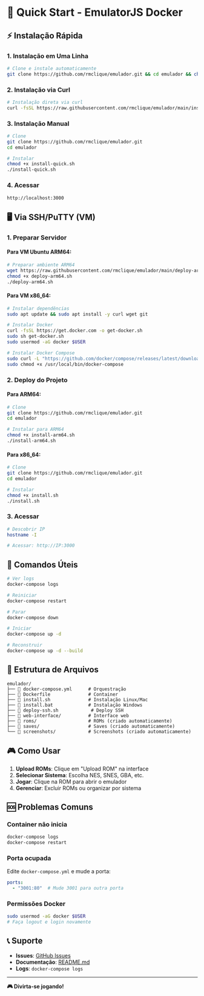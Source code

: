 # 🚀 Quick Start - EmulatorJS Docker

## ⚡ Instalação Rápida

### 1. **Instalação em Uma Linha**
```bash
# Clone e instale automaticamente
git clone https://github.com/rmclique/emulador.git && cd emulador && chmod +x install-quick.sh && ./install-quick.sh
```

### 2. **Instalação via Curl**
```bash
# Instalação direta via curl
curl -fsSL https://raw.githubusercontent.com/rmclique/emulador/main/install-quick.sh | bash
```

### 3. **Instalação Manual**
```bash
# Clone
git clone https://github.com/rmclique/emulador.git
cd emulador

# Instalar
chmod +x install-quick.sh
./install-quick.sh
```

### 4. **Acessar**
```
http://localhost:3000
```

## 🖥️ **Via SSH/PuTTY (VM)**

### 1. **Preparar Servidor**

#### **Para VM Ubuntu ARM64:**
```bash
# Preparar ambiente ARM64
wget https://raw.githubusercontent.com/rmclique/emulador/main/deploy-arm64.sh
chmod +x deploy-arm64.sh
./deploy-arm64.sh
```

#### **Para VM x86_64:**
```bash
# Instalar dependências
sudo apt update && sudo apt install -y curl wget git

# Instalar Docker
curl -fsSL https://get.docker.com -o get-docker.sh
sudo sh get-docker.sh
sudo usermod -aG docker $USER

# Instalar Docker Compose
sudo curl -L "https://github.com/docker/compose/releases/latest/download/docker-compose-$(uname -s)-$(uname -m)" -o /usr/local/bin/docker-compose
sudo chmod +x /usr/local/bin/docker-compose
```

### 2. **Deploy do Projeto**

#### **Para ARM64:**
```bash
# Clone
git clone https://github.com/rmclique/emulador.git
cd emulador

# Instalar para ARM64
chmod +x install-arm64.sh
./install-arm64.sh
```

#### **Para x86_64:**
```bash
# Clone
git clone https://github.com/rmclique/emulador.git
cd emulador

# Instalar
chmod +x install.sh
./install.sh
```

### 3. **Acessar**
```bash
# Descobrir IP
hostname -I

# Acessar: http://IP:3000
```

## 🔧 **Comandos Úteis**

```bash
# Ver logs
docker-compose logs

# Reiniciar
docker-compose restart

# Parar
docker-compose down

# Iniciar
docker-compose up -d

# Reconstruir
docker-compose up -d --build
```

## 📁 **Estrutura de Arquivos**

```
emulador/
├── 🐳 docker-compose.yml      # Orquestração
├── 🐳 Dockerfile              # Container
├── 🚀 install.sh              # Instalação Linux/Mac
├── 🚀 install.bat             # Instalação Windows
├── 🚀 deploy-ssh.sh            # Deploy SSH
├── 📁 web-interface/          # Interface web
├── 📁 roms/                   # ROMs (criado automaticamente)
├── 📁 saves/                  # Saves (criado automaticamente)
└── 📁 screenshots/            # Screenshots (criado automaticamente)
```

## 🎮 **Como Usar**

1. **Upload ROMs**: Clique em "Upload ROM" na interface
2. **Selecionar Sistema**: Escolha NES, SNES, GBA, etc.
3. **Jogar**: Clique na ROM para abrir o emulador
4. **Gerenciar**: Excluir ROMs ou organizar por sistema

## 🆘 **Problemas Comuns**

### Container não inicia
```bash
docker-compose logs
docker-compose restart
```

### Porta ocupada
Edite `docker-compose.yml` e mude a porta:
```yaml
ports:
  - "3001:80"  # Mude 3001 para outra porta
```

### Permissões Docker
```bash
sudo usermod -aG docker $USER
# Faça logout e login novamente
```

## 📞 **Suporte**

- **Issues**: [GitHub Issues](https://github.com/rmclique/emulador/issues)
- **Documentação**: [README.md](README.md)
- **Logs**: `docker-compose logs`

---

**🎮 Divirta-se jogando!**
